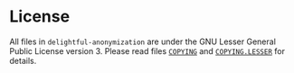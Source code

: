 # License

All files in `delightful-anonymization` are under the GNU Lesser General Public License version 3.
Please read files [`COPYING`](COPYING) and [`COPYING.LESSER`](COPYING.LESSER) for details.
